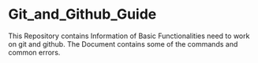 # Git_and_Github_Guide

This Repository contains Information of Basic Functionalities need to work on git and github.
The Document contains some of the commands and common errors. 
